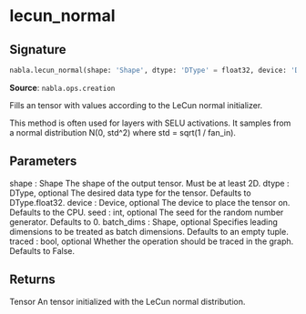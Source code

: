 # lecun_normal

## Signature

```python
nabla.lecun_normal(shape: 'Shape', dtype: 'DType' = float32, device: 'Device' = Device(type=cpu,id=0), seed: 'int' = 0, batch_dims: 'Shape' = (), traced: 'bool' = False) -> 'Tensor'
```

**Source**: `nabla.ops.creation`

Fills an tensor with values according to the LeCun normal initializer.

This method is often used for layers with SELU activations. It samples from
a normal distribution N(0, std^2) where std = sqrt(1 / fan_in).

Parameters
----------
shape : Shape
    The shape of the output tensor. Must be at least 2D.
dtype : DType, optional
    The desired data type for the tensor. Defaults to DType.float32.
device : Device, optional
    The device to place the tensor on. Defaults to the CPU.
seed : int, optional
    The seed for the random number generator. Defaults to 0.
batch_dims : Shape, optional
    Specifies leading dimensions to be treated as batch dimensions.
    Defaults to an empty tuple.
traced : bool, optional
    Whether the operation should be traced in the graph. Defaults to False.

Returns
-------
Tensor
    An tensor initialized with the LeCun normal distribution.

